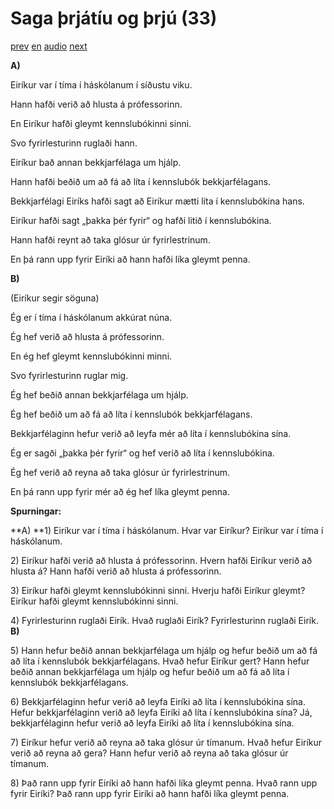 # Saga þrjátíu og þrjú (33)

[prev](../is/story_32.md)
[en](../en/story_33.md)
[audio](../audio/story_33.mp3)
[next](../is/story_34.md)

**A)**

Eiríkur var í tíma í háskólanum í síðustu viku.

Hann hafði verið að hlusta á prófessorinn.

En Eiríkur hafði gleymt kennslubókinni sinni.

Svo fyrirlesturinn ruglaði hann.

Eiríkur bað annan bekkjarfélaga um hjálp.

Hann hafði beðið um að fá að líta í kennslubók bekkjarfélagans.

Bekkjarfélagi Eiríks hafði sagt að Eiríkur mætti líta í kennslubókina
hans.

Eiríkur hafði sagt „þakka þér fyrir“ og hafði litið í kennslubókina.

Hann hafði reynt að taka glósur úr fyrirlestrinum.

En þá rann upp fyrir Eiríki að hann hafði líka gleymt penna.

**B)**

(Eiríkur segir söguna)

Ég er í tíma í háskólanum akkúrat núna.

Ég hef verið að hlusta á prófessorinn.

En ég hef gleymt kennslubókinni minni.

Svo fyrirlesturinn ruglar mig.

Ég hef beðið annan bekkjarfélaga um hjálp.

Ég hef beðið um að fá að líta í kennslubók bekkjarfélagans.

Bekkjarfélaginn hefur verið að leyfa mér að líta í kennslubókina sína.

Ég er sagði „þakka þér fyrir“ og hef verið að líta í kennslubókina.

Ég hef verið að reyna að taka glósur úr fyrirlestrinum.

En þá rann upp fyrir mér að ég hef líka gleymt penna.

**Spurningar:**

**A)
**1) Eiríkur var í tíma í háskólanum. Hvar var Eiríkur? Eiríkur var í
tíma í háskólanum.

2\) Eiríkur hafði verið að hlusta á prófessorinn. Hvern hafði Eiríkur
verið að hlusta á? Hann hafði verið að hlusta á prófessorinn.

3\) Eiríkur hafði gleymt kennslubókinni sinni. Hverju hafði Eiríkur
gleymt? Eiríkur hafði gleymt kennslubókinni sinni.

4\) Fyrirlesturinn ruglaði Eirík. Hvað ruglaði Eirík? Fyrirlesturinn
ruglaði Eirík.
**B)**

5\) Hann hefur beðið annan bekkjarfélaga um hjálp og hefur beðið um að
fá að líta í kennslubók bekkjarfélagans. Hvað hefur Eiríkur gert? Hann
hefur beðið annan bekkjarfélaga um hjálp og hefur beðið um að fá að líta
í kennslubók bekkjarfélagans.

6\) Bekkjarfélaginn hefur verið að leyfa Eiríki að líta í kennslubókina
sína. Hefur bekkjarfélaginn verið að leyfa Eiríki að líta í
kennslubókina sína? Já, bekkjarfélaginn hefur verið að leyfa Eiríki að
líta í kennslubókina sína.

7\) Eiríkur hefur verið að reyna að taka glósur úr tímanum. Hvað hefur
Eiríkur verið að reyna að gera? Hann hefur verið að reyna að taka glósur
úr tímanum.

8\) Það rann upp fyrir Eiríki að hann hafði líka gleymt penna. Hvað rann
upp fyrir Eiríki? Það rann upp fyrir Eiríki að hann hafði líka gleymt
penna.

